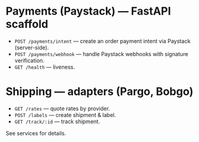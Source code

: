 # Payments (Paystack) — FastAPI scaffold

- `POST /payments/intent` — create an order payment intent via Paystack (server-side).
- `POST /payments/webhook` — handle Paystack webhooks with signature verification.
- `GET /health` — liveness.

# Shipping — adapters (Pargo, Bobgo)

- `GET /rates` — quote rates by provider.
- `POST /labels` — create shipment & label.
- `GET /track/:id` — track shipment.

See services for details.
